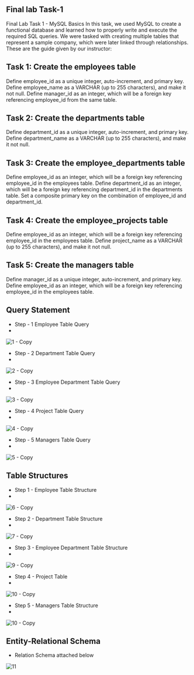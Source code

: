 ## Final lab Task-1
Final Lab Task 1 - MySQL Basics
In this task, we used MySQL to create a functional database and learned how to properly write and execute the required SQL queries. We were tasked with creating multiple tables that represent a sample company, which were later linked through relationships.
These are the guide given by our instructor:

## Task 1: Create the employees table

Define employee_id as a unique integer, auto-increment, and primary key.
Define employee_name as a VARCHAR (up to 255 characters), and make it not null.
Define manager_id as an integer, which will be a foreign key referencing employee_id from the same table.

## Task 2: Create the departments table

Define department_id as a unique integer, auto-increment, and primary key.
Define department_name as a VARCHAR (up to 255 characters), and make it not null.

## Task 3: Create the employee_departments table

Define employee_id as an integer, which will be a foreign key referencing employee_id in the employees table.
Define department_id as an integer, which will be a foreign key referencing department_id in the departments table.
Set a composite primary key on the combination of employee_id and department_id.

## Task 4: Create the employee_projects table

Define employee_id as an integer, which will be a foreign key referencing employee_id in the employees table.
Define project_name as a VARCHAR (up to 255 characters), and make it not null.

## Task 5: Create the managers table

Define manager_id as a unique integer, auto-increment, and primary key.
Define employee_id as an integer, which will be a foreign key referencing employee_id in the employees table.

## Query Statement
- Step - 1 Employee Table Query
- 
![1 - Copy](https://github.com/user-attachments/assets/1e13f544-0981-4937-834f-c82bb003b938)

- Step - 2 Department Table Query
- 
![2 - Copy](https://github.com/user-attachments/assets/a11a51df-5ca6-4094-b6c9-02461942f255)

- Step - 3 Employee Department Table Query
- 
![3 - Copy](https://github.com/user-attachments/assets/673c5cfb-08cc-45e3-86ad-462258a00f08)

- Step - 4 Project Table Query
- 
![4 - Copy](https://github.com/user-attachments/assets/dff9c221-95ae-4e94-b639-602c27006650)

- Step - 5 Managers Table Query
- 
 ![5 - Copy](https://github.com/user-attachments/assets/ecade4a3-23af-4d05-8ff8-10ce7df9ceac)

## Table Structures
- Step 1 - Employee Table Structure
- 
![6 - Copy](https://github.com/user-attachments/assets/c9986ac6-ade7-469e-b09b-66549b2de646)

- Step 2 - Department Table Structure
- 
![7 - Copy](https://github.com/user-attachments/assets/0aac10ce-b591-455e-9d44-882d7c6b97f5)

- Step 3 - Employee Department Table Structure
- 
![9 - Copy](https://github.com/user-attachments/assets/2a754f43-f0e8-4c25-a32f-4df65514a676)

- Step 4 - Project Table
- 
![10 - Copy](https://github.com/user-attachments/assets/afccb8ae-a5a4-452f-9e2d-8b8e504713b4)


- Step 5 - Managers Table Structure
- 
![10 - Copy](https://github.com/user-attachments/assets/50e08d87-75b7-41e6-a3a9-a9717a033136)

  ## Entity-Relational Schema

  - Relation Schema attached below
  
![11](https://github.com/user-attachments/assets/92fa8d3f-d5c0-43c7-88d0-d1f87333d392)
